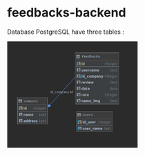 # feedbacks-backend
Database PostgreSQL have three tables :  
<p>
<img src="screenshots/Screen_1.png" width="60%" height="auto"/>
</p>